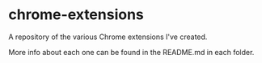 # chrome-extensions
A repository of the various Chrome extensions I've created.

More info about each one can be found in the README.md in each folder.